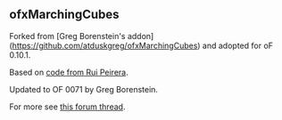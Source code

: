 ## ofxMarchingCubes

Forked from [Greg Borenstein's addon] (https://github.com/atduskgreg/ofxMarchingCubes) and adopted for oF 0.10.1.

Based on [code from Rui Peirera](http://code.google.com/p/ruicode/downloads/list).

Updated to OF 0071 by Greg Borenstein.

For more see [this forum thread](http://forum.openframeworks.cc/index.php?topic=2921.0).